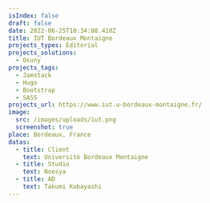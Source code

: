 ```yaml
---
isIndex: false
draft: false
date: 2022-06-25T10:34:08.410Z
title: IUT Bordeaux Montaigne
projects_types: Editorial
projects_solutions:
  - Osuny
projects_tags:
  - Jamstack
  - Hugo
  - Bootstrap
  - SASS
projects_url: https://www.iut.u-bordeaux-montaigne.fr/
image:
  src: /images/uploads/iut.png
  screenshot: true
place: Bordeaux, France
datas:
  - title: Client
    text: Université Bordeaux Montaigne
  - title: Studio
    text: Noesya
  - title: AD
    text: Takumi Kobayashi
---
```

